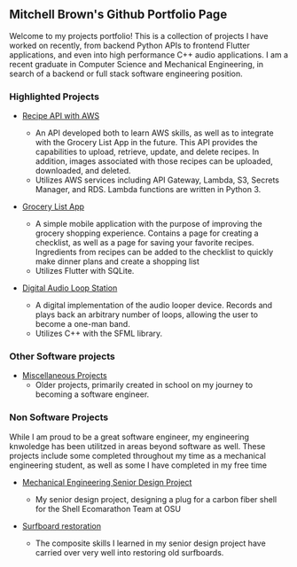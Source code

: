 ## Mitchell Brown's Github Portfolio Page

Welcome to my projects portfolio! This is a collection of projects I have worked on recently, from backend Python APIs to frontend Flutter applications, and even into high performance C++ audio applications. I am a recent graduate in Computer Science and Mechanical Engineering, in search of a backend or full stack software engineering position.

### Highlighted Projects
 - [Recipe API with AWS](recipe_api.md)
    - An API developed both to learn AWS skills, as well as to integrate with the Grocery List App in the future. This API provides the capabilities to upload, retrieve, update, and delete recipes. In addition, images associated with those recipes can be uploaded, downloaded, and deleted.
    - Utilizes AWS services including API Gateway, Lambda, S3, Secrets Manager, and RDS. Lambda functions are written in Python 3.
 
 - [Grocery List App](grocery_list_app.md)
    - A simple mobile application with the purpose of improving the grocery shopping experience. Contains a page for creating a checklist, as well as a page for saving your favorite recipes. Ingredients from recipes can be added to the checklist to quickly make dinner plans and create a shopping list
    - Utilizes Flutter with SQLite.

 - [Digital Audio Loop Station](audio_looper.md)
    - A digital implementation of the audio looper device. Records and plays back an arbitrary number of loops, allowing the user to become a one-man band.
    - Utilizes C++ with the SFML library.

### Other Software projects
 - [Miscellaneous Projects](miscellaneous_projects.md)
    - Older projects, primarily created in school on my journey to becoming a software engineer.

### Non Software Projects
While I am proud to be a great software engineer, my engineering knwoledge has been utilitzed in areas beyond software as well. These projects include some completed throughout my time as a mechanical engineering student, as well as some I have completed in my free time

 - [Mechanical Engineering Senior Design Project](me_capstone.md)
    - My senior design project, designing a plug for a carbon fiber shell for the Shell Ecomarathon Team at OSU

 - [Surfboard restoration](surfboard_restoration.md)
    - The composite skills I learned in my senior design project have carried over very well into restoring old surfboards.
